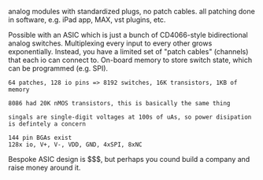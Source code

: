 analog modules with standardized plugs, no patch cables.
all patching done in software, e.g. iPad app, MAX, vst plugins, etc.

Possible with an ASIC which is just a bunch of CD4066-style bidirectional analog switches. Multiplexing every input to every other grows exponentially. Instead, you have a limited set of "patch cables" (channels) that each io can connect to. On-board memory to store switch state, which can be programmed (e.g. SPI).

```
64 patches, 128 io pins => 8192 switches, 16K transistors, 1KB of memory

8086 had 20K nMOS transistors, this is basically the same thing

singals are single-digit voltages at 100s of uAs, so power disipation is defintely a concern

144 pin BGAs exist
128x io, V+, V-, VDD, GND, 4xSPI, 8xNC
```

Bespoke ASIC design is $$$, but perhaps you cound build a company and raise money around it.
